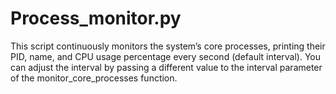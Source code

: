 # Process_monitor.py

This script continuously monitors the system’s core processes, printing their PID, name, and CPU usage percentage every second (default interval). You can adjust the interval by passing a different value to the interval parameter of the monitor_core_processes function.
